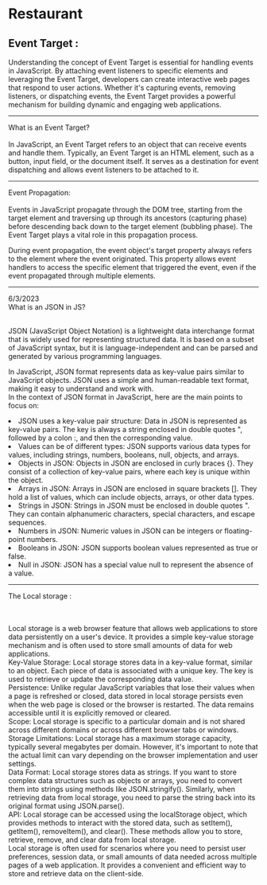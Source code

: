 # Restaurant
## Event Target :

<p>Understanding the concept of Event Target is essential for handling events in JavaScript. By attaching event listeners to specific elements and leveraging the Event Target, developers can create interactive web pages that respond to user actions. Whether it's capturing events, removing listeners, or dispatching events, the Event Target provides a powerful mechanism for building dynamic and engaging web applications.</p>

<p> <hr>
What is an Event Target? 
<br> <br>
In JavaScript, an Event Target refers to an object that can receive events and handle them. Typically, an Event Target is an HTML element, such as a button, input field, or the document itself. It serves as a destination for event dispatching and allows event listeners to be attached to it.
 <hr> 
Event Propagation:
<br> <br>
Events in JavaScript propagate through the DOM tree, starting from the target element and traversing up through its ancestors (capturing phase) before descending back down to the target element (bubbling phase). The Event Target plays a vital role in this propagation process.

During event propagation, the event object's target property always refers to the element where the event originated. This property allows event handlers to access the specific element that triggered the event, even if the event propagated through multiple elements.
</p>

<hr>

<p> 6/3/2023 <br>
What is an JSON in JS? 
<br> <br>

JSON (JavaScript Object Notation) is a lightweight data interchange format that is widely used for representing structured data. It is based on a subset of JavaScript syntax, but it is language-independent and can be parsed and generated by various programming languages.

In JavaScript, JSON format represents data as key-value pairs similar to JavaScript objects. JSON uses a simple and human-readable text format, making it easy to understand and work with. 
<br>
In the context of JSON format in JavaScript, here are the main points to focus on:

<ui>
<li>JSON uses a key-value pair structure: Data in JSON is represented as key-value pairs. The key is always a string enclosed in double quotes ", followed by a colon :, and then the corresponding value.
</li>
<li>Values can be of different types: JSON supports various data types for values, including strings, numbers, booleans, null, objects, and arrays.
</li>
<li>Objects in JSON: Objects in JSON are enclosed in curly braces {}. They consist of a collection of key-value pairs, where each key is unique within the object.
</li>
<li>Arrays in JSON: Arrays in JSON are enclosed in square brackets []. They hold a list of values, which can include objects, arrays, or other data types.
</li>
<li>Strings in JSON: Strings in JSON must be enclosed in double quotes ". They can contain alphanumeric characters, special characters, and escape sequences.
</li>
<li>Numbers in JSON: Numeric values in JSON can be integers or floating-point numbers.
</li>
<li>Booleans in JSON: JSON supports boolean values represented as true or false.
</li>
<li>Null in JSON: JSON has a special value null to represent the absence of a value.
</li>
</ui>
 <hr> 
The Local storage :

<br><br>
Local storage is a web browser feature that allows web applications to store data persistently on a user's device. It provides a simple key-value storage mechanism and is often used to store small amounts of data for web applications.
<br>
Key-Value Storage: Local storage stores data in a key-value format, similar to an object. Each piece of data is associated with a unique key. The key is used to retrieve or update the corresponding data value.
<br>
Persistence: Unlike regular JavaScript variables that lose their values when a page is refreshed or closed, data stored in local storage persists even when the web page is closed or the browser is restarted. The data remains accessible until it is explicitly removed or cleared.
<br>
Scope: Local storage is specific to a particular domain and is not shared across different domains or across different browser tabs or windows.
<br>
Storage Limitations: Local storage has a maximum storage capacity, typically several megabytes per domain. However, it's important to note that the actual limit can vary depending on the browser implementation and user settings.
<br>
Data Format: Local storage stores data as strings. If you want to store complex data structures such as objects or arrays, you need to convert them into strings using methods like JSON.stringify(). Similarly, when retrieving data from local storage, you need to parse the string back into its original format using JSON.parse().
<br>
API: Local storage can be accessed using the localStorage object, which provides methods to interact with the stored data, such as setItem(), getItem(), removeItem(), and clear(). These methods allow you to store, retrieve, remove, and clear data from local storage.
<br>
Local storage is often used for scenarios where you need to persist user preferences, session data, or small amounts of data needed across multiple pages of a web application. It provides a convenient and efficient way to store and retrieve data on the client-side.




</p>